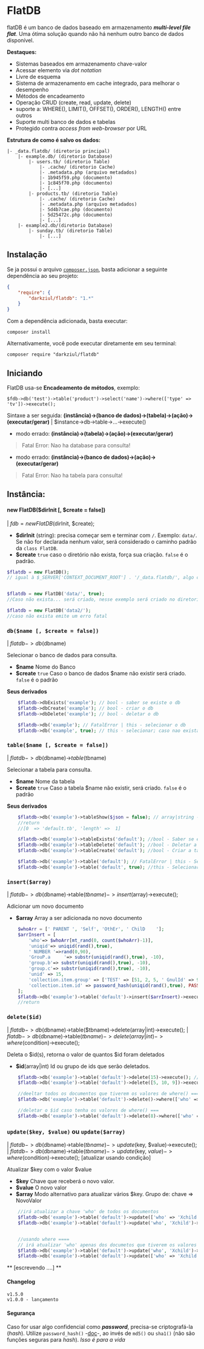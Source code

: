 
# FlatDB
flatDB é um banco de dados baseado em armazenamento ***multi-level file flat***. Uma ótima solução quando não há nenhum outro banco de dados disponível.


**Destaques:**
- Sistemas baseados em armazenamento chave-valor
- Acessar elemento via *dot notation*
- Livre de esquema
- Sistema de armazenamento em cache integrado, para melhorar o desempenho
- Métodos de encadeamento
- Operação CRUD (create, read, update, delete)
- suporte a:  WHERE(), LIMIT(), OFFSET(), ORDER(), LENGTH() entre outros
- Suporte multi banco de dados e tabelas
- Protegido contra  *access from web-browser* por URL


**Estrutura de como é salvo os dados:**

```
|- _data.flatdb/ (diretorio principal)
    |- example.db/ (diretorio Database)
        |- users.tb/ (diretorio Table)
            |- .cache/ (diretorio Cache)
            |- .metadata.php (arquivo metadados)
            |- 1b945f59.php (documento)
            |- 1c845f70.php (documento)
            |- [...]
        |- products.tb/ (diretorio Table)
            |- .cache/ (diretorio Cache)
            |- .metadata.php (arquivo metadados)
            |- 5d4b7cae.php (documento)
            |- 5d25472c.php (documento)
            |- [...]
    |- example2.db/(diretorio Database)
        |- sunday.tb/ (diretorio Table)
            |- [...]
```

## Instalação

Se ja possui o arquivo [`composer.json`](https://getcomposer.org/), basta adicionar a seguinte dependência ao seu projeto:
```json
{
    "require": {
        "darkziul/flatdb": "1.*"
    }
}
```

Com a dependência adicionada, basta executar:

```
composer install
```

Alternativamente, você pode executar diretamente em seu terminal:

```
composer require "darkziul/flatdb"
```

## Iniciando

FlatDB usa-se **Encadeamento de métodos**, exemplo:

`$fdb->db('test')->table('product')->select('name')->where(['type' => 'tv'])->execute();`


Sintaxe a ser seguida: **(instância)->(banco de dados)->(tabela)->(ação)->(executar/gerar)**
| $instance->db->table->...->execute()


* modo errado: **(instância)->(tabela)->(ação)->(executar/gerar)** 

>  Fatal Error: Nao ha database para consulta!

* modo errado: **(instância)->(banco de dados)->(ação)->(executar/gerar)** 

> Fatal Error: Nao ha tabela para consulta!




## Instância:

#### new FlatDB($dirInit [, $create = false])
| $fdb = new FlatDB($dirInit, $create);

* **$dirInit** (string): precisa começar sem e terminar com `/`. Exemplo: `data/`. Se não for declarada nenhum valor, será considerado o caminho padrão da `class FlatDB`.
* **$create** `true` caso o diretório não exista, força sua criação. `false` é o padrão.

```php
$flatdb = new FlatDB();
// igual à $_SERVER['CONTEXT_DOCUMENT_ROOT'] . '/_data.flatdb/', algo como www/_data.flatdb/
```
```php

$flatdb = new FlatDB('data/', true); 
//Caso não exista... será criado, nesse exemplo será criado no diretorio que está sendo executado o código

$flatdb = new FlatDB('data2/');
//caso não exista emite um erro fatal
```



### `db($name [, $create = false])`
| $flatdb->db($dbname)

Selecionar o banco de dados para consulta.

* **$name** Nome do Banco
* **$create** `true` Caso o banco de dados $name não existir será criado. `false` é o padrão

**Seus derivados**
```php
    $flatdb->dbExists('example'); // bool - saber se existe o db
    $flatdb->dbCreate('example'); // bool - criar o db
    $flatdb->dbDelete('example'); // bool - deletar o db

    $flatdb->db('example'); // FatalError | this - selecionar o db
    $flatdb->db('example', true); // this - selecionar; caso nao exista é criado
```

### `table($name [, $create = false])`
| $flatdb->db($dbname)->$table($tbname)

Selecionar a tabela para consulta.

* **$name** Nome da tabela
* **$create** `true` Caso a tabela $name não existir, será criado. `false` é o padrão

**Seus derivados**
```php
    $flatdb->db('example')->tableShow($json = false); // array|string - retorna todos os nomes das tabelas
    //return 
    //[0  => 'default.tb', 'length' =>  1]

    $flatdb->db('example')->tableExists('default'); //bool - Saber se existe a tabela
    $flatdb->db('example')->tableDelete('default'); //bool - Deletar a Tabela
    $flatdb->db('example')->tableCreate('default'); //bool - Criar a tabela

    $flatdb->db('example')->table('default'); // FatalError | this - Selecionar a tabela, caso exista
    $flatdb->db('example')->table('default', true); //this - Selecionar a tabela, caso não exista será criada
```

### `insert($array)`
| $flatdb->db($dbname)->table($tbname)->insert($array)->execute();

Adicionar um novo documento

* **$array** Array a ser adicionada no novo documento

```php
    $whoArr = [' PARENT ', 'Self', 'OthEr', ' ChilD    '];
    $arrInsert = [
        'who'=> $whoArr[mt_rand(0, count($whoArr)-1)],
        'uniqid'=> uniqid(rand(),true),
        ' NUMBER '=>rand(0,90),
        'GrouP.a     '=> substr(uniqid(rand(),true), -10),
        'group.b'=> substr(uniqid(rand(),true), -10),
        'group.c'=> substr(uniqid(rand(),true), -10),
        'unid' => 15,
        'collection.item.group' => ['TEST' => [51, 2, 5, ' GnulId' => 999]],
        'collection.item.id' => password_hash(uniqid(rand(),true), PASSWORD_DEFAULT)
    ]; 
    $flatdb->db('example')->table('default')->insert($arrInsert)->execute(); // array | null
    //return 
```

### `delete($id)`
| $flatdb->db($dbname)->table($tbname)->delete(array|int)->execute();
| $flatdb->db($dbname)->table($tbname)->delete(array|int)->where($condition)->execute();

Deleta o $id(s), retorna o valor de quantos $id foram deletados

* **$id**(array|int) Id ou grupo de ids que serão deletados.

```php
    $flatdb->db('example')->table('default')->delete(15)->execute(); // int | fatalError - Deleta o Id mencionado
    $flatdb->db('example')->table('default')->delete([5, 10, 9])->execute(); // int | fatalError - Deleta os Ids mencionados

    //deeltar todos os documentos que tiverem os valores de where() ===
    $flatdb->db('example')->table('default')->delete()->where(['who' => 'parent', 'number' => 5])->execute(); // int - returna a quantidade deletada

    //deletar o $id caso tenha os valores de where() ===
    $flatdb->db('example')->table('default')->delete(8)->where(['who' => 'parent', 'number' => 5])->execute(); // int - returna a quantidade deletada
```

### `update($key, $value)` ou `update($array)`
| $flatdb->db($dbname)->table($tbname)->update($key, $value)->execute();
| $flatdb->db($dbname)->table($tbname)->update($key, $value)->where($condition)->execute(); [atualizar usando condição]

Atualizar $key com o valor $value

* **$key** Chave que receberá o novo valor.
* **$value** O novo valor
* **$array** Modo alternativo para atualizar vários $key. Grupo de: chave => NovoValor

```php
    //irá atualizar a chave 'who' de todos os documentos
    $flatdb->db('example')->table('default')->update(['who' => 'Xchild'])->execute(); //bool - atualizar grupado
    $flatdb->db('example')->table('default')->update('who', 'Xchild')->execute();// bool - atualizar simples


    //usando where ====
    // irá atualizar 'who' apenas dos documetos que tiverem os valores de where() ===
    $flatdb->db('example')->table('default')->update('who', 'Xchild')->where(['id'=>[5,16]])->execute(); // bool - Atualizar 1 
    $flatdb->db('example')->table('default')->update(['who' => 'Xchild', 'group.b' => 154])->where(['id'=>[5,16]])->execute(); //bool - atualizar vários $key
```



** [escrevendo ....] **





#### Changelog
```
v1.5.0
v1.0.0 - lançamento
```


#### Segurança
Caso for usar algo confidencial como ***password***, precisa-se criptografá-la (*hash*). Utilize `password_hash()` -[doc](http://php.net/manual/en/function.password-hash.php)-, ao invés de  `md5()` ou `sha1()` (não são funções seguras para *hash*). *Isso é para a vida*


